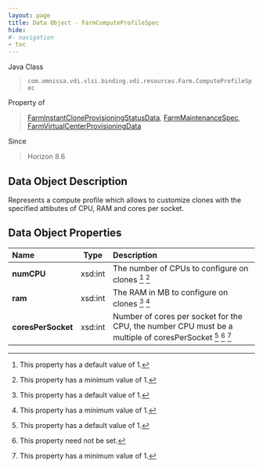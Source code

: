 ```yaml
---
layout: page
title: Data Object - FarmComputeProfileSpec
hide:
#- navigation
- toc
---
```






Java Class
> `com.omnissa.vdi.vlsi.binding.vdi.resources.Farm.ComputeProfileSpec`

Property of
> [FarmInstantCloneProvisioningStatusData](vdi.resources.Farm.InstantCloneProvisioningStatusData.md#field_detail), [FarmMaintenanceSpec](vdi.resources.Farm.MaintenanceSpec.md#field_detail), [FarmVirtualCenterProvisioningData](vdi.resources.Farm.VirtualCenterProvisioningData.md#field_detail)

Since
> Horizon 8.6


## Data Object Description

Represents a compute profile which allows to customize clones with the specified attibutes of CPU, RAM and cores per socket.

## Data Object Properties

 Name | Type | Description
:---|:---:|:---
**numCPU**|  xsd:int|  The number of CPUs to configure on clones [^10] [^8]
**ram**|  xsd:int|  The RAM in MB to configure on clones [^10] [^8]
**coresPerSocket**|  xsd:int|  Number of cores per socket for the CPU, the number CPU must be a multiple of coresPerSocket [^10] [^1] [^8]
 


 


[^1]: This property need not be set.
[^8]: This property has a minimum value of 1.
[^10]: This property has a default value of 1.